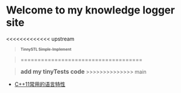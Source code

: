 # Welcome to my knowledge logger site
<<<<<<<<<<<<< upstream
> <font size=1>**TinnySTL Simple-Implement**</font>

> ====================================

> <font size=3>**add my tinyTests code**</font>
\>>>>>>>>>>>>>> main
- [C++11常用的语言特性](./CPlusPlusThings/Test_inVSCodeProj/include/Features.hpp)


